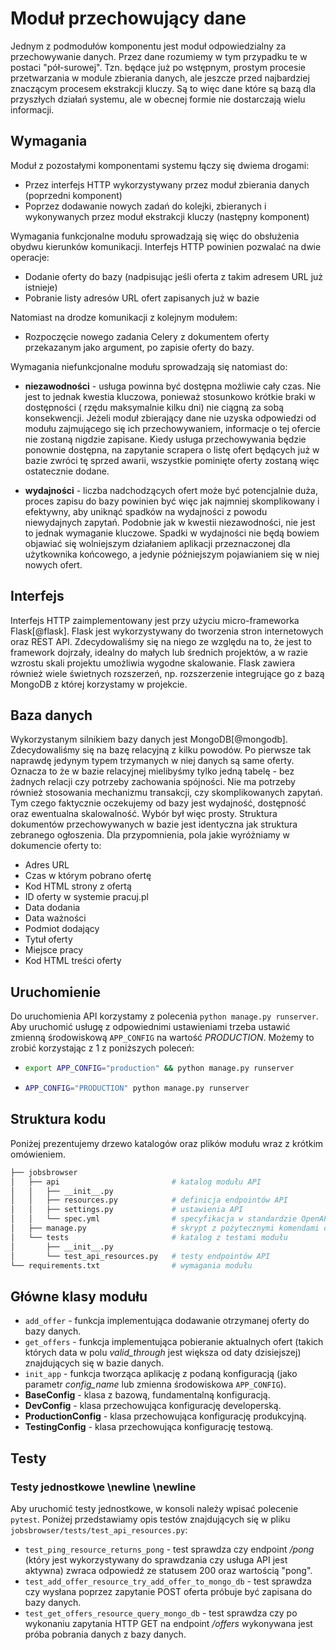 # Moduł przechowujący dane

Jednym z podmodułów komponentu jest moduł odpowiedzialny za przechowywanie
danych. Przez dane rozumiemy w tym przypadku te w postaci "pół-surowej". Tzn.
będące już po wstępnym, prostym procesie przetwarzania w module zbierania danych,
ale jeszcze przed najbardziej znaczącym procesem ekstrakcji kluczy. Są to więc
dane które są bazą dla przyszłych działań systemu, ale w obecnej formie nie
dostarczają wielu informacji.


## Wymagania

Moduł z pozostałymi komponentami systemu łączy się dwiema drogami:

+ Przez interfejs HTTP wykorzystywany przez moduł zbierania danych (poprzedni
  komponent)
+ Poprzez dodawanie nowych zadań do kolejki, zbieranych i wykonywanych
  przez moduł ekstrakcji kluczy (następny komponent)
  
Wymagania funkcjonalne modułu sprowadzają się więc do obsłużenia
obydwu kierunków komunikacji. Interfejs HTTP powinien pozwalać na dwie operacje:

+ Dodanie oferty do bazy (nadpisując jeśli oferta z takim adresem URL już istnieje)
+ Pobranie listy adresów URL ofert zapisanych już w bazie

Natomiast na drodze komunikacji z kolejnym modułem:

+ Rozpoczęcie nowego zadania Celery z dokumentem oferty przekazanym jako
  argument, po zapisie oferty do bazy.
  
  
Wymagania niefunkcjonalne modułu sprowadzają się natomiast do:

+ **niezawodności** - usługa powinna być dostępna możliwie cały czas. Nie jest to
jednak kwestia kluczowa, ponieważ stosunkowo krótkie braki w dostępności (
rzędu maksymalnie kilku dni) nie ciągną za sobą konsekwencji.
Jeżeli moduł zbierający dane nie uzyska odpowiedzi od modułu zajmującego się
ich przechowywaniem, informacje o tej ofercie nie zostaną nigdzie zapisane.
Kiedy usługa przechowywania będzie ponownie dostępna, na zapytanie scrapera
o listę ofert będących już w bazie zwróci tę sprzed awarii, wszystkie pominięte
oferty zostaną więc ostatecznie dodane.

+ **wydajności** - liczba nadchodzących ofert może być potencjalnie duża, proces
  zapisu do bazy powinien być więc jak najmniej skomplikowany i efektywny, aby
  uniknąć spadków na wydajności z powodu niewydajnych zapytań. Podobnie jak
  w kwestii niezawodności, nie jest to jednak wymaganie kluczowe. Spadki
  w wydajności nie będą bowiem objawiać się wolniejszym działaniem aplikacji
  przeznaczonej dla użytkownika końcowego, a jedynie późniejszym pojawianiem
  się w niej nowych ofert.
  


##  Interfejs

Interfejs HTTP zaimplementowany jest przy użyciu micro-frameworka Flask[@flask].
Flask jest wykorzystywany do tworzenia stron internetowych oraz REST API.
Zdecydowaliśmy się na niego ze względu na to, że jest to framework dojrzały,
idealny do małych lub średnich projektów, a w razie wzrostu skali projektu
umożliwia wygodne skalowanie. Flask zawiera również wiele świetnych rozszerzeń,
np. rozszerzenie integrujące go z bazą MongoDB z której korzystamy w projekcie.


## Baza danych

Wykorzystanym silnikiem bazy danych jest MongoDB[@mongodb]. Zdecydowaliśmy się na bazę
relacyjną z kilku powodów. Po pierwsze tak naprawdę jedynym typem trzymanych
w niej danych są same oferty. Oznacza to że w bazie relacyjnej mielibyśmy
tylko jedną tabelę - bez żadnych relacji czy potrzeby zachowania spójności.
Nie ma potrzeby również stosowania mechanizmu transakcji, czy skomplikowanych
zapytań. Tym czego faktycznie oczekujemy od bazy jest wydajność, dostępność
oraz ewentualna skalowalność. Wybór był więc prosty.
Struktura dokumentów przechowywanych w bazie jest identyczna jak struktura
zebranego ogłoszenia. Dla przypomnienia, pola jakie wyróżniamy w dokumencie
oferty to:

+ Adres URL
+ Czas w którym pobrano ofertę
+ Kod HTML strony z ofertą
+ ID oferty w systemie pracuj.pl
+ Data dodania
+ Data ważności
+ Podmiot dodający
+ Tytuł oferty
+ Miejsce pracy
+ Kod HTML treści oferty


## Uruchomienie

Do uruchomienia API korzystamy z polecenia `python manage.py runserver`.
Aby uruchomić usługę z odpowiednimi ustawieniami trzeba ustawić zmienną
środowiskową `APP_CONFIG` na wartość *PRODUCTION*. Możemy to zrobić korzystając
z 1 z poniższych poleceń:

-   ```bash
    export APP_CONFIG="production" && python manage.py runserver
    ```
-   ```bash
    APP_CONFIG="PRODUCTION" python manage.py runserver
    ```


## Struktura kodu

Poniżej prezentujemy drzewo katalogów oraz plików modułu wraz z krótkim
omówieniem.

```bash
├── jobsbrowser
│   ├── api                         # katalog modułu API
│   │   ├── __init__.py
│   │   ├── resources.py            # definicja endpointów API
│   │   ├── settings.py             # ustawienia API
│   │   └── spec.yml                # specyfikacja w standardzie OpenAPI(swagger)
│   ├── manage.py                   # skrypt z pożytecznymi komendami dotyczącymi API
│   └── tests                       # katalog z testami modułu
│       ├── __init__.py
│       └── test_api_resources.py   # testy endpointów API
└── requirements.txt                # wymagania modułu
```


## Główne klasy modułu

-   `add_offer` - funkcja implementująca dodawanie otrzymanej oferty do bazy
    danych.
-   `get_offers` - funkcja implementująca pobieranie aktualnych ofert (takich
    których data w polu *valid_through* jest większa od daty dzisiejszej)
    znajdujących się w bazie danych.
-   `init_app` - funkcja tworząca aplikację z podaną konfiguracją (jako
    parametr *config_name* lub zmienna środowiskowa `APP_CONFIG`).
-   **BaseConfig** - klasa z bazową, fundamentalną konfiguracją.
-   **DevConfig** - klasa przechowująca konfigurację developerską.
-   **ProductionConfig** - klasa przechowująca konfigurację produkcyjną.
-   **TestingConfig** - klasa przechowująca konfigurację testową.


## Testy

### Testy jednostkowe \newline \newline

Aby uruchomić testy jednostkowe, w konsoli należy wpisać polecenie `pytest`.
Poniżej przedstawiamy opis testów znajdujących się w pliku
`jobsbrowser/tests/test_api_resources.py`:

-   `test_ping_resource_returns_pong` - test sprawdza czy endpoint */pong*
    (który jest wykorzystywany do sprawdzania czy usługa API jest aktywna)
    zwraca odpowiedź ze statusem 200 oraz wartością "pong".
-   `test_add_offer_resource_try_add_offer_to_mongo_db` - test sprawdza czy
    wysłana poprzez zapytanie POST oferta próbuje być zapisana do bazy danych.
-   `test_get_offers_resource_query_mongo_db` - test sprawdza czy
    po wykonaniu zapytania HTTP GET na endpoint */offers* wykonywana jest próba
    pobrania danych z bazy danych.
